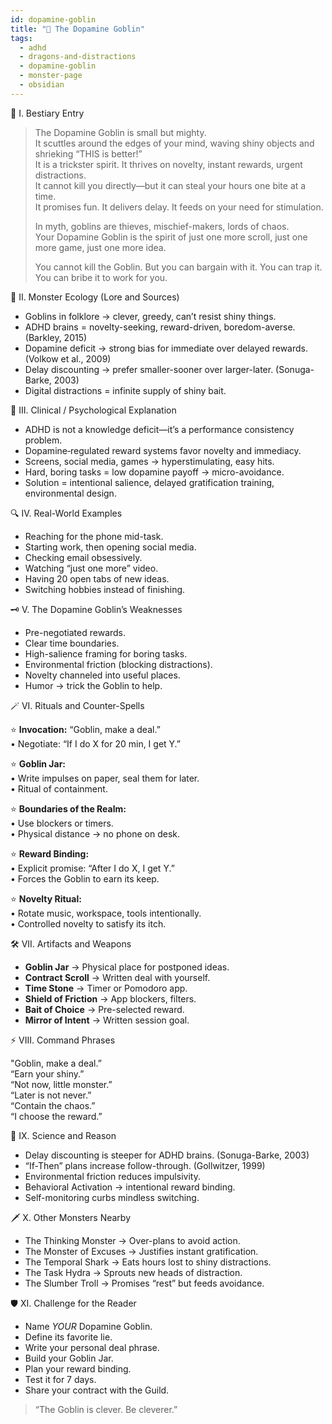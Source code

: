 ```yaml
---
id: dopamine-goblin
title: "🐉 The Dopamine Goblin"
tags:
  - adhd
  - dragons-and-distractions
  - dopamine-goblin
  - monster-page
  - obsidian
---
```


🏰 I. Bestiary Entry

> The Dopamine Goblin is small but mighty.  
> It scuttles around the edges of your mind, waving shiny objects and shrieking “THIS is better!”  
> It is a trickster spirit. It thrives on novelty, instant rewards, urgent distractions.  
> It cannot kill you directly—but it can steal your hours one bite at a time.  
> It promises fun. It delivers delay. It feeds on your need for stimulation.  
>
> In myth, goblins are thieves, mischief-makers, lords of chaos.  
> Your Dopamine Goblin is the spirit of just one more scroll, just one more game, just one more idea.  
>
> You cannot kill the Goblin. But you can bargain with it. You can trap it. You can bribe it to work for you.

🔎 II. Monster Ecology (Lore and Sources)

- Goblins in folklore → clever, greedy, can’t resist shiny things.  
- ADHD brains = novelty-seeking, reward-driven, boredom-averse. (Barkley, 2015)  
- Dopamine deficit → strong bias for immediate over delayed rewards. (Volkow et al., 2009)  
- Delay discounting → prefer smaller-sooner over larger-later. (Sonuga-Barke, 2003)  
- Digital distractions = infinite supply of shiny bait.

🧠 III. Clinical / Psychological Explanation

- ADHD is not a knowledge deficit—it’s a performance consistency problem.  
- Dopamine‐regulated reward systems favor novelty and immediacy.  
- Screens, social media, games → hyperstimulating, easy hits.  
- Hard, boring tasks = low dopamine payoff → micro-avoidance.  
- Solution = intentional salience, delayed gratification training, environmental design.

🔍 IV. Real-World Examples

- Reaching for the phone mid-task.  
- Starting work, then opening social media.  
- Checking email obsessively.  
- Watching “just one more” video.  
- Having 20 open tabs of new ideas.  
- Switching hobbies instead of finishing.

🗝️ V. The Dopamine Goblin’s Weaknesses

- Pre-negotiated rewards.  
- Clear time boundaries.  
- High-salience framing for boring tasks.  
- Environmental friction (blocking distractions).  
- Novelty channeled into useful places.  
- Humor → trick the Goblin to help.

🪄 VI. Rituals and Counter-Spells

⭐ **Invocation:** “Goblin, make a deal.”  
• Negotiate: “If I do X for 20 min, I get Y.”

⭐ **Goblin Jar:**  
• Write impulses on paper, seal them for later.  
• Ritual of containment.

⭐ **Boundaries of the Realm:**  
• Use blockers or timers.  
• Physical distance → no phone on desk.

⭐ **Reward Binding:**  
• Explicit promise: “After I do X, I get Y.”  
• Forces the Goblin to earn its keep.

⭐ **Novelty Ritual:**  
• Rotate music, workspace, tools intentionally.  
• Controlled novelty to satisfy its itch.

🛠️ VII. Artifacts and Weapons

- **Goblin Jar** → Physical place for postponed ideas.  
- **Contract Scroll** → Written deal with yourself.  
- **Time Stone** → Timer or Pomodoro app.  
- **Shield of Friction** → App blockers, filters.  
- **Bait of Choice** → Pre-selected reward.  
- **Mirror of Intent** → Written session goal.

⚡️ VIII. Command Phrases

"Goblin, make a deal.”  
“Earn your shiny.”  
“Not now, little monster.”  
“Later is not never.”  
“Contain the chaos.”  
“I choose the reward.”


🧪 IX. Science and Reason

- Delay discounting is steeper for ADHD brains. (Sonuga-Barke, 2003)  
- “If-Then” plans increase follow-through. (Gollwitzer, 1999)  
- Environmental friction reduces impulsivity.  
- Behavioral Activation → intentional reward binding.  
- Self-monitoring curbs mindless switching.

🗡️ X. Other Monsters Nearby

- The Thinking Monster → Over-plans to avoid action.  
- The Monster of Excuses → Justifies instant gratification.  
- The Temporal Shark → Eats hours lost to shiny distractions.  
- The Task Hydra → Sprouts new heads of distraction.  
- The Slumber Troll → Promises “rest” but feeds avoidance.

🛡️ XI. Challenge for the Reader

- Name *YOUR* Dopamine Goblin.  
- Define its favorite lie.  
- Write your personal deal phrase.  
- Build your Goblin Jar.  
- Plan your reward binding.  
- Test it for 7 days.  
- Share your contract with the Guild.

> “The Goblin is clever. Be cleverer.”
